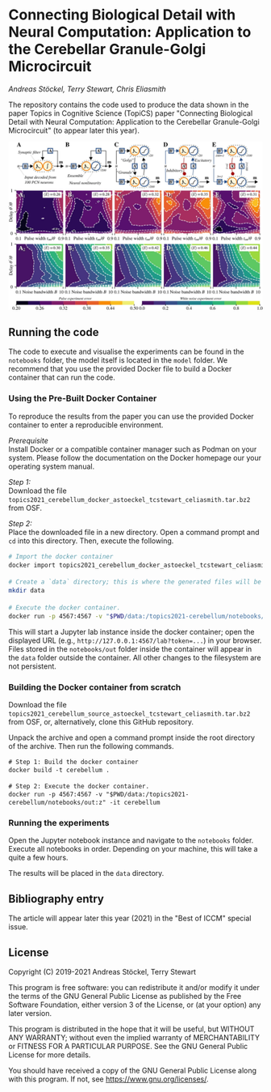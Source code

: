 # Connecting Biological Detail with Neural Computation: Application to the Cerebellar Granule-Golgi Microcircuit

*Andreas Stöckel, Terry Stewart, Chris Eliasmith*

The repository contains the code used to produce the data shown in the paper Topics in Cognitive Science (TopiCS) paper "Connecting Biological Detail with Neural Computation: Application to the Cerebellar Granule-Golgi Microcircuit" (to appear later this year).

![Header image showing some diagrams from the Paper](images/header.jpg)

## Running the code

The code to execute and visualise the experiments can be found in the `notebooks` folder, the model itself is located in the `model` folder.
We recommend that you use the provided Docker file to build a Docker container that can run the code.


### Using the Pre-Built Docker Container

To reproduce the results from the paper you can use the provided Docker container to enter a reproducible environment.

*Prerequisite*  
Install Docker or a compatible container manager such as Podman on your system. Please follow the documentation on the Docker homepage our your operating system manual.

*Step 1:*  
Download the file `topics2021_cerebellum_docker_astoeckel_tcstewart_celiasmith.tar.bz2` from OSF.

*Step 2:*  
Place the downloaded file in a new directory. Open a command prompt and `cd` into this directory. Then, execute the following.
```sh
# Import the docker container
docker import topics2021_cerebellum_docker_astoeckel_tcstewart_celiasmith.tar.bz2 cerebellum

# Create a `data` directory; this is where the generated files will be stored.
mkdir data

# Execute the docker container.
docker run -p 4567:4567 -v "$PWD/data:/topics2021-cerebellum/notebooks/out:z" -it cerebellum /topics2021-cerebellum/run.sh
```
This will start a Jupyter lab instance inside the docker container; open the displayed URL (e.g., `http://127.0.0.1:4567/lab?token=...`) in your browser.
Files stored in the `notebooks/out` folder inside the container will appear in the `data` folder outside the container.
All other changes to the filesystem are not persistent.


### Building the Docker container from scratch

Download the file `topics2021_cerebellum_source_astoeckel_tcstewart_celiasmith.tar.bz2` from OSF, or, alternatively, clone this GitHub repository.

Unpack the archive and open a command prompt inside the root directory of the archive. Then run the following commands.
```
# Step 1: Build the docker container
docker build -t cerebellum .

# Step 2: Execute the docker container.
docker run -p 4567:4567 -v "$PWD/data:/topics2021-cerebellum/notebooks/out:z" -it cerebellum
```


### Running the experiments

Open the Jupyter notebook instance and navigate to the `notebooks` folder.
Execute all notebooks in order. Depending on your machine, this will take a quite a few hours.

The results will be placed in the `data` directory.

## Bibliography entry

The article will appear later this year (2021) in the "Best of ICCM" special issue.

## License

Copyright (C) 2019-2021  Andreas Stöckel, Terry Stewart

This program is free software: you can redistribute it and/or modify
it under the terms of the GNU General Public License as published by
the Free Software Foundation, either version 3 of the License, or
(at your option) any later version.

This program is distributed in the hope that it will be useful,
but WITHOUT ANY WARRANTY; without even the implied warranty of
MERCHANTABILITY or FITNESS FOR A PARTICULAR PURPOSE.  See the
GNU General Public License for more details.

You should have received a copy of the GNU General Public License
along with this program.  If not, see <https://www.gnu.org/licenses/>.
